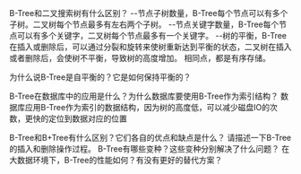 B-Tree和二叉搜索树有什么区别？
--节点子树数量，B-Tree每个节点可以有多个子树。二叉树每个节点最多有左右两个子树。
--节点关键字数量，B-Tree每个节点可以有多个关键字，二叉树每个节点最多有一个关键字。
--树的平衡，B-Tree在插入或删除后，可以通过分裂和旋转来使树重新达到平衡的状态，二叉树在插入或者删除后，会使树不平衡，导致树的高度增加。
相同点，都是有序存储。

为什么说B-Tree是自平衡的？它是如何保持平衡的？

B-Tree在数据库中的应用是什么？为什么数据库要使用B-Tree作为索引结构？
数据库应用B-Tree作为索引的数据结构，因为树的高度低，可以减少磁盘IO的次数，更快的定位到数据对应的位置

B-Tree和B+Tree有什么区别？它们各自的优点和缺点是什么？
请描述一下B-Tree的插入和删除操作过程。
B-Tree有哪些变种？这些变种分别解决了什么问题？
在大数据环境下，B-Tree的性能如何？有没有更好的替代方案？
